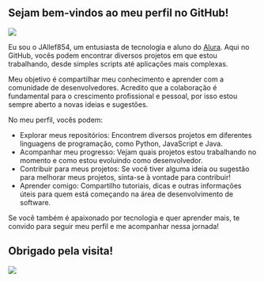 ## Sejam bem-vindos ao meu perfil no GitHub!
![](https://media1.tenor.com/m/6CHontNt1mIAAAAC/otterpaka-jujutsu-kaisen.gif)

Eu sou o JAllef854, um entusiasta de tecnologia e aluno do [Alura](https://www.alura.com.br). Aqui no GitHub, vocês podem encontrar diversos projetos em que estou trabalhando, desde simples scripts até aplicações mais complexas.

Meu objetivo é compartilhar meu conhecimento e aprender com a comunidade de desenvolvedores. Acredito que a colaboração é fundamental para o crescimento profissional e pessoal, por isso estou sempre aberto a novas ideias e sugestões.

No meu perfil, vocês podem:

 - Explorar meus repositórios: Encontrem diversos projetos em diferentes linguagens de programação, como Python, JavaScript e Java.
 - Acompanhar meu progresso: Vejam quais projetos estou trabalhando no momento e como estou evoluindo como desenvolvedor.
 - Contribuir para meus projetos: Se você tiver alguma ideia ou sugestão para melhorar meus projetos, sinta-se à vontade para contribuir!
 - Aprender comigo: Compartilho tutoriais, dicas e outras informações úteis para quem está começando na área de desenvolvimento de software.

Se você também é apaixonado por tecnologia e quer aprender mais, te convido para seguir meu perfil e me acompanhar nessa jornada!

## Obrigado pela visita!
![](https://media.tenor.com/-jPecNydkV8AAAAi/yuri-anime.gif)
